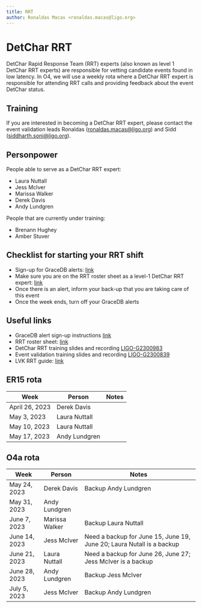 ```yaml
---
title: RRT
author: Ronaldas Macas <ronaldas.macas@ligo.org>
---
```


# DetChar RRT

DetChar Rapid Response Team (RRT) experts (also known as level 1 DetChar RRT experts) are responsible for vetting candidate events found in low latency.
In O4, we will use a weekly rota where a DetChar RRT expert is responsible for attending RRT calls and providing feedback about the event DetChar status.


## Training

If you are interested in becoming a DetChar RRT expert, please contact the event validation leads Ronaldas ([ronaldas.macas@ligo.org](mailto:ronaldas.macas@ligo.org)) and Sidd ([siddharth.soni@ligo.org](mailto:siddharth.soni@ligo.org)). 

## Personpower

People able to serve as a DetChar RRT expert:

- Laura Nuttall 
- Jess McIver
- Marissa Walker
- Derek Davis
- Andy Lundgren

People that are currently under training:

- Brenann Hughey
- Amber Stuver

## Checklist for starting your RRT shift

- Sign-up for GraceDB alerts: [link](https://emfollow.docs.ligo.org/followup-advocate-guide/preparation.html#a-sign-up-for-gracedb-alerts)
- Make sure you are on the RRT roster sheet as a level-1 DetChar RRT expert: [link](https://drive.google.com/drive/u/0/folders/1LgncDpMSn7zDKq0Bu9TFMKBu7WKOddY3)
- Once there is an alert, inform your back-up that you are taking care of this event 
- Once the week ends, turn off your GraceDB alerts

## Useful links

- GraceDB alert sign-up instructions [link](https://emfollow.docs.ligo.org/followup-advocate-guide/preparation.html#a-sign-up-for-gracedb-alerts)
- RRT roster sheet: [link](https://drive.google.com/drive/u/0/folders/1LgncDpMSn7zDKq0Bu9TFMKBu7WKOddY3)
- DetChar RRT training slides and recording [LIGO-G2300983](https://dcc.ligo.org/G2300983)
- Event validation training slides and recording [LIGO-G2300839](https://dcc.ligo.org/LIGO-G2300839)
- LVK RRT guide: [link](https://emfollow.docs.ligo.org/followup-advocate-guide/index.html)

## ER15 rota

| Week           | Person        | Notes |
|----------------|---------------|-------|
| April 26, 2023 | Derek Davis   |       |
| May 3, 2023    | Laura Nuttall |       |
| May 10, 2023   | Laura Nuttall |       |
| May 17, 2023   | Andy Lundgren |       |

## O4a rota

| Week           | Person        | Notes |
|----------------|---------------|-------|
| May 24, 2023   | Derek Davis   | Backup Andy Lundgren |
| May 31, 2023   | Andy Lundgren |       |
| June 7, 2023   | Marissa Walker| Backup Laura Nuttall |
| June 14, 2023  | Jess McIver   | Need a backup for June 15, June 19, June 20; Laura Nutall is a backup |
| June 21, 2023  | Laura Nuttall | Need a backup for June 26, June 27; Jess McIver is a backup |
| June 28, 2023  | Andy Lundgren | Backup Jess McIver |
| July 5, 2023   | Jess McIver   | Backup Andy Lundgren |


